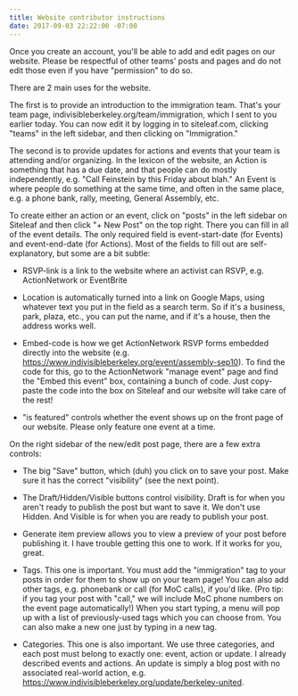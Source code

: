 ```yaml
---
title: Website contributor instructions
date: 2017-09-03 22:22:00 -07:00
---
```


Once you create an account, you'll be able to add and edit pages on our website. Please be respectful of other teams' posts and pages and do not edit those even if you have "permission" to do so.

There are 2 main uses for the website.

The first is to provide an introduction to the immigration team. That's your team page, indivisibleberkeley.org/team/immigration, which I sent to you earlier today. You can now edit it by logging in to siteleaf.com, clicking "teams" in the left sidebar, and then clicking on "Immigration."

The second is to provide updates for actions and events that your team is attending and/or organizing. In the lexicon of the website, an Action is something that has a due date, and that people can do mostly independently, e.g. "Call Feinstein by this Friday about blah." An Event is where people do something at the same time, and often in the same place, e.g. a phone bank, rally, meeting, General Assembly, etc.

To create either an action or an event, click on "posts" in the left sidebar on Siteleaf and then click "+ New Post" on the top right. There you can fill in all of the event details. The only required field is event-start-date (for Events) and event-end-date (for Actions). Most of the fields to fill out are self-explanatory, but some are a bit subtle:

+ RSVP-link is a link to the website where an activist can RSVP, e.g. ActionNetwork or EventBrite
+ Location is automatically turned into a link on Google Maps, using whatever text you put in the field as a search term. So if it's a business, park, plaza, etc., you can put the name, and if it's a house, then the address works well.

+ Embed-code is how we get ActionNetwork RSVP forms embedded directly into the website (e.g. https://www.indivisibleberkeley.org/event/assembly-sep10). To find the code for this, go to the ActionNetwork "manage event" page and find the "Embed this event" box, containing a bunch of code. Just copy-paste the code into the box on Siteleaf and our website will take care of the rest!

+ "is featured" controls whether the event shows up on the front page of our website. Please only feature one event at a time.

On the right sidebar of the new/edit post page, there are a few extra controls:

+ The big "Save" button, which (duh) you click on to save your post. Make sure it has the correct "visibility" (see the next point).

+ The Draft/Hidden/Visible buttons control visibility. Draft is for when you aren't ready to publish the post but want to save it. We don't use Hidden. And Visible is for when you are ready to publish your post.

+ Generate item preview allows you to view a preview of your post before publishing it. I have trouble getting this one to work. If it works for you, great.

+ Tags. This one is important. You must add the "immigration" tag to your posts in order for them to show up on your team page! You can also add other tags, e.g. phonebank or call (for MoC calls), if you'd like. (Pro tip: if you tag your post with "call," we will include MoC phone numbers on the event page automatically!) When you start typing, a menu will pop up with a list of previously-used tags which you can choose from. You can also make a new one just by typing in a new tag.

+ Categories. This one is also important. We use three categories, and each post must belong to exactly one: event, action or update. I already described events and actions. An update is simply a blog post with no associated real-world action, e.g. https://www.indivisibleberkeley.org/update/berkeley-united.